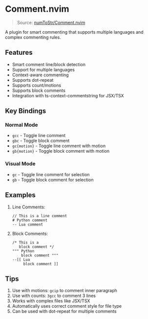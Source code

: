 # Comment.nvim

> Source: [numToStr/Comment.nvim](https://github.com/numToStr/Comment.nvim)

A plugin for smart commenting that supports multiple languages and complex commenting rules.

## Features

- Smart comment line/block detection
- Support for multiple languages
- Context-aware commenting
- Supports dot-repeat
- Supports count/motions
- Supports block comments
- Integration with ts-context-commentstring for JSX/TSX

## Key Bindings

### Normal Mode
- `gcc` - Toggle line comment
- `gbc` - Toggle block comment
- `gc{motion}` - Toggle line comment with motion
- `gb{motion}` - Toggle block comment with motion

### Visual Mode
- `gc` - Toggle line comment for selection
- `gb` - Toggle block comment for selection

## Examples

1. Line Comments:
   ```
   // This is a line comment
   # Python comment
   -- Lua comment
   ```

2. Block Comments:
   ```
   /* This is a
      block comment */
   """ Python
       block comment """
   --[[ Lua
        block comment ]]
   ```

## Tips

1. Use with motions: `gcip` to comment inner paragraph
2. Use with counts: `3gcc` to comment 3 lines
3. Works with complex files like JSX/TSX
4. Automatically uses correct comment style for file type
5. Can be used with dot-repeat for multiple comments
